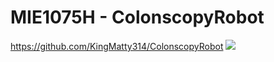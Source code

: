 # MIE1075H - ColonscopyRobot
https://github.com/KingMatty314/ColonscopyRobot
<img src="MIE1075H/blob/main/Final%20Project/p2.gif"/>

